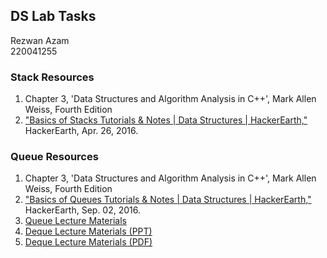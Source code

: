 ## DS Lab Tasks

Rezwan Azam  
220041255

### Stack Resources

1. Chapter 3, 'Data Structures and Algorithm Analysis in C++', Mark Allen Weiss, Fourth Edition
2. ["Basics of Stacks Tutorials & Notes | Data Structures | HackerEarth,"](https://www.hackerearth.com/practice/data-structures/stacks/basics-of-stacks/tutorial/) HackerEarth, Apr. 26, 2016.

### Queue Resources

1. Chapter 3, 'Data Structures and Algorithm Analysis in C++', Mark Allen Weiss, Fourth Edition
2. ["Basics of Queues Tutorials & Notes | Data Structures | HackerEarth,"](https://www.hackerearth.com/practice/data-structures/queues/basics-of-queues/tutorial/) HackerEarth, Sep. 02, 2016.
3. [Queue Lecture Materials](https://ece.uwaterloo.ca/~dwharder/aads/Lecture_materials/3.03.Queues.pptx)
4. [Deque Lecture Materials (PPT)](https://ece.uwaterloo.ca/~dwharder/aads/Lecture_materials/3.04.Deques.pptx)
5. [Deque Lecture Materials (PDF)](https://ece.uwaterloo.ca/~dwharder/aads/Lecture_materials/3.04.Deques.pdf)